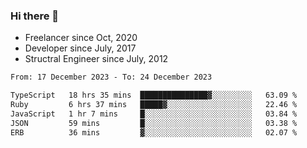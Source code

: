 ### Hi there 👋

- Freelancer since Oct, 2020
- Developer since July, 2017
- Structral Engineer since July, 2012

<!--START_SECTION:waka-->

```txt
From: 17 December 2023 - To: 24 December 2023

TypeScript   18 hrs 35 mins  ███████████████▓░░░░░░░░░   63.09 %
Ruby         6 hrs 37 mins   █████▓░░░░░░░░░░░░░░░░░░░   22.46 %
JavaScript   1 hr 7 mins     █░░░░░░░░░░░░░░░░░░░░░░░░   03.84 %
JSON         59 mins         █░░░░░░░░░░░░░░░░░░░░░░░░   03.38 %
ERB          36 mins         ▓░░░░░░░░░░░░░░░░░░░░░░░░   02.07 %
```

<!--END_SECTION:waka-->
